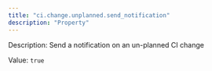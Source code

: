 ```yaml
---
title: "ci.change.unplanned.send_notification"
description: "Property"
---
```


Description: Send a notification on an un-planned CI change 

Value: `true`